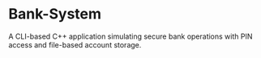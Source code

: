 # Bank-System
A CLI-based C++ application simulating secure bank operations with PIN access and file-based account storage.
